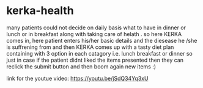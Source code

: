 # kerka-health
many patients could not decide on daily basis what to have in dinner or
lunch or in breakfast along with taking care of helath . so here KERKA 
comes in, here patient enters his/her basic details and the diesease 
he /she is suffrening from and then KERKA comes up with a tasty diet plan
containing with 3 option in each catagory i.e. lunch breakfast or dinner 
so just in case if the patient didnt liked the items presented then they 
can reclick the submit button and then boom again new items :)

link for the youtue video:
https://youtu.be/jSdQ34Yq3xU
